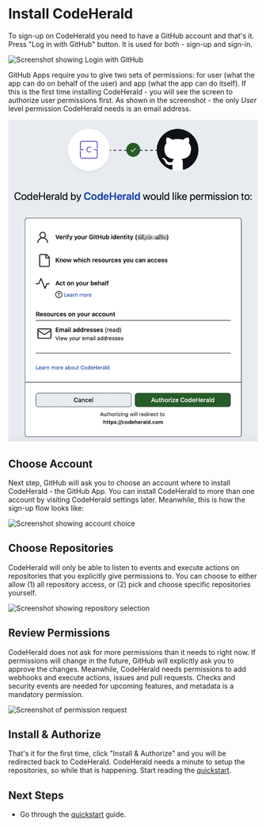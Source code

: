 # Install CodeHerald

To sign-up on CodeHerald you need to have a GitHub account and that's it. Press
"Log in with GitHub" button. It is used for both - sign-up and sign-in.

![Screenshot showing Login with GitHub](images/install/login-with-github.png)

GitHub Apps require you to give two sets of permissions: for user (what the app
can do on behalf of the user) and app (what the app can do itself). If this is
the first time installing CodeHerald - you will see the screen to authorize user
permissions first. As shown in the screenshot - the only _User_ level permission
CodeHerald needs is an email address.

![Screenshot showing user authorization](images/install/authorize.png ':size=400x515')

## Choose Account

Next step, GitHub will ask you to choose an account where to install CodeHerald
\- the GitHub App. You can install CodeHerald to more than one account by
visiting CodeHerald settings later. Meanwhile, this is how the sign-up flow
looks like:

![Screenshot showing account choice](images/install/choose-account.png ':size=400x394')

## Choose Repositories

CodeHerald will only be able to listen to events and execute actions on
repositories that you explicitly give permissions to. You can choose to either
allow (1) all repository access, or (2) pick and choose specific repositories
yourself.

![Screenshot showing repository selection](images/install/select-repositories.png ':size=400x380')

## Review Permissions

CodeHerald does not ask for more permissions than it needs to right now. If
permissions will change in the future, GitHub will explicitly ask you to approve
the changes. Meanwhile, CodeHerald needs permissions to add webhooks and execute
actions, issues and pull requests. Checks and security events are needed for
upcoming features, and metadata is a mandatory permission.

![Screenshot of permission request](images/install/permissions.png ':size=400x232')

## Install & Authorize

That's it for the first time, click "Install & Authorize" and you will be
redirected back to CodeHerald. CodeHerald needs a minute to setup the
repositories, so while that is happening. Start reading the
[quickstart](quickstart.md).


## Next Steps

* Go through the [quickstart](quickstart.md) guide.
